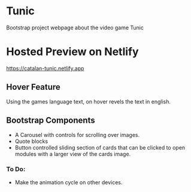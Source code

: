 # Tunic
Bootstrap project webpage about the video game Tunic

# Hosted Preview on Netlify
https://catalan-tunic.netlify.app

## Hover Feature
Using the games language text, on hover revels the text in english.

## Bootstrap Components
- A Carousel with controls for scrolling over images.
- Quote blocks
- Button controlled sliding section of cards that can be clicked to open modules with a larger view of the cards image.

### To Do:
- Make the animation cycle on other devices.
